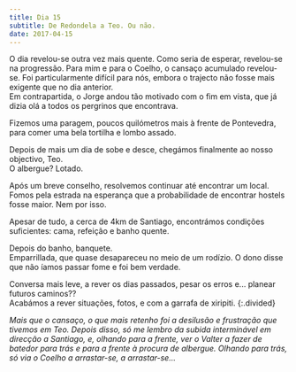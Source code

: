 ```yaml
---
title: Dia 15
subtitle: De Redondela a Teo. Ou não.
date: 2017-04-15
---
```


O dia revelou-se outra vez mais quente. Como seria de esperar, revelou-se na progressão. Para mim e para o Coelho, o cansaço acumulado revelou-se. Foi particularmente difícil para nós, embora o trajecto não fosse mais exigente que no dia anterior.\
Em contrapartida, o Jorge andou tão motivado com o fim em vista, que já dizia olá a todos os pergrinos que encontrava.

Fizemos uma paragem, poucos quilómetros mais à frente de Pontevedra, para comer uma bela tortilha e lombo assado.

Depois de mais um dia de sobe e desce, chegámos finalmente ao nosso objectivo, Teo.\
O albergue? Lotado.

Após um breve conselho, resolvemos continuar até encontrar um local. Fomos pela estrada na esperança que a probabilidade de encontrar hostels fosse maior. Nem por isso.

Apesar de tudo, a cerca de 4km de Santiago, encontrámos condições suficientes: cama, refeição e banho quente.

Depois do banho, banquete.\
Emparrillada, que quase desapareceu no meio de um rodízio. O dono disse que não íamos passar fome e foi bem verdade.

Conversa mais leve, a rever os dias passados, pesar os erros e... planear futuros caminos??\
Acabámos a rever situações, fotos, e com a garrafa de xiripiti.
{:.divided}

*Mais que o cansaço, o que mais retenho foi a desilusão e frustração que tivemos em Teo. Depois disso, só me lembro da subida interminável em direcção a Santiago, e, olhando para a frente, ver o Valter a fazer de batedor para trás e para a frente à procura de albergue. Olhando para trás, só via o Coelho a arrastar-se, a arrastar-se...*